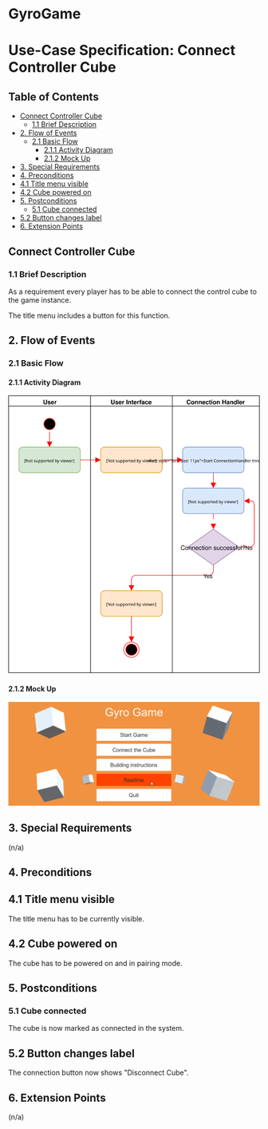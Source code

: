 # GyroGame <!-- omit in toc -->

# Use-Case Specification: Connect Controller Cube <!-- omit in toc -->

## Table of Contents <!-- omit in toc -->
- [Connect Controller Cube](#connect-controller-cube)
  - [1.1 Brief Description](#11-brief-description)
- [2. Flow of Events](#2-flow-of-events)
  - [2.1 Basic Flow](#21-basic-flow)
    - [2.1.1 Activity Diagram](#211-activity-diagram)
    - [2.1.2 Mock Up](#212-mock-up)
- [3. Special Requirements](#3-special-requirements)
- [4. Preconditions](#4-preconditions)
- [4.1 Title menu visible](#41-title-menu-visible)
- [4.2 Cube powered on](#42-cube-powered-on)
- [5. Postconditions](#5-postconditions)
  - [5.1 Cube connected](#51-cube-connected)
- [5.2 Button changes label](#52-button-changes-label)
- [6. Extension Points](#6-extension-points)


## Connect Controller Cube

### 1.1 Brief Description
As a requirement every player has to be able to connect the control cube to the game instance.

The title menu includes a button for this function.
## 2. Flow of Events

### 2.1 Basic Flow

#### 2.1.1 Activity Diagram

![Activity Diagram - Connect Controller Cube](./AD_ConnectCube.svg)

#### 2.1.2 Mock Up

![Title Menu](../../images/TitleMenu.gif)

## 3. Special Requirements

(n/a)

## 4. Preconditions

## 4.1 Title menu visible
The title menu has to be currently visible.

## 4.2 Cube powered on
The cube has to be powered on and in pairing mode.

## 5. Postconditions

### 5.1 Cube connected
The cube is now marked as connected in the system.

## 5.2 Button changes label
The connection button now shows "Disconnect Cube".

## 6. Extension Points

(n/a)